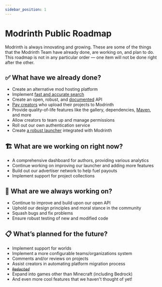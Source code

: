 ```yaml
---
sidebar_position: 1
---
```


# Modrinth Public Roadmap

Modrinth is always innovating and growing. These are some of the things that the Modrinth Team have already done, are working on, and plan to do. This roadmap is not in any particular order — one item will not be done right after the other.

## ✅ What have we already done?

- Create an alternative mod hosting platform
- Implement [fast and accurate search](https://modrinth.com/mods)
- Create an open, robust, and [documented](/api-spec) API
- [Pay creators](https://modrinth.com/legal/cmp-info) who upload their projects to Modrinth
- Provide quality-of-life features like the gallery, dependencies, [Maven](maven.md), and more
- Allow creators to team up and manage permissions
- Roll out our own authentication service
- Create [a robust launcher](https://modrinth.com/app) integrated with Modrinth

## 🏗️ What are we working on right now?

- A comprehensive dashboard for authors, providing various analytics
- Continue working on improving our launcher and adding more features
- Build out our advertiser network to help fuel payouts
- Implement support for project collections

## 🔄 What are we always working on?

- Continue to improve and build upon our open API
- Uphold our design principles and moral stance in the community
- Squash bugs and fix problems
- Ensure robust testing of new and modified code

## 📋 What’s planned for the future?

- Implement support for worlds
- Implement a more configurable teams/organizations system
- Comments and/or reviews on projects
- Assist creators in automating platform migration process
- [*~~`Redacted`~~*](https://docs.modrinth.com/redacted)
- Expand into games other than Minecraft (including Bedrock)
- And even more cool features that we haven't thought of yet!
